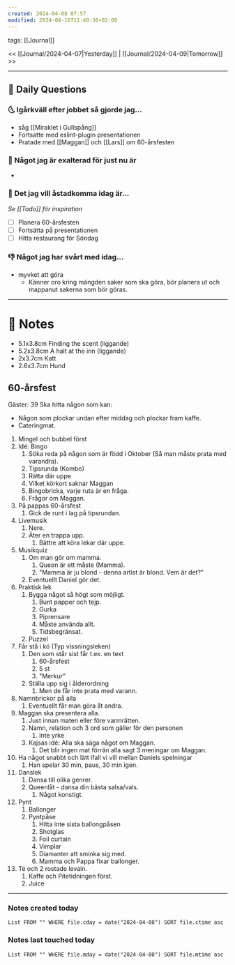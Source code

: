 ```yaml
---
created: 2024-04-08 07:57
modified: 2024-04-16T11:40:36+02:00
---
```

tags: [[Journal]] 

<< [[Journal/2024-04-07|Yesterday]] | [[Journal/2024-04-09|Tomorrow]] >>

---
## 📅 Daily Questions
### 🌜 Igårkväll efter jobbet så gjorde jag...
- såg [[Miraklet i Gullspång]]
- Fortsatte med eslint-plugin presentationen
- Pratade med [[Maggan]] och [[Lars]] om 60-årsfesten

### 🙌 Något jag är exalterad för just nu är
- 

### 🚀 Det jag vill åstadkomma idag är...
_Se [[Todo]] för inspiration_
- [ ] Planera 60-årsfesten
- [ ] Fortsätta på presentationen
- [ ] Hitta restaurang för Söndag

### 👎 Något jag har svårt med idag...
- myvket att göra
	- Känner oro kring mängden saker som ska göra, bör planera ut och mappanut sakerna som bör göras.

---
# 📝 Notes
- 5.1x3.8cm Finding the scent (liggande)
- 5.2x3.8cm A halt at the inn (liggande)
- 2x3.7cm Katt
- 2.6x3.7cm Hund

## 60-årsfest
Gäster: 39
Ska hitta någon som kan:
* Någon som plockar undan efter middag och plockar fram kaffe.
* Cateringmat.

1. Mingel och bubbel först
2. Idé: Bingo
	1. Söka reda på någon som är född i Oktober (Så man måste prata med varandra).
	2. Tipsrunda (Kombo)
	3. Rätta där uppe
	4. Vilket körkort saknar Maggan
	5. Bingobricka, varje ruta är en fråga.
	6. Frågor om Maggan.
3. På pappas 60-årsfest
	1. Gick de runt i lag på tipsrundan.
4. Livemusik
	1. Nere.
	2. Äter en trappa upp.
		1. Bättre att köra lekar där uppe.
5. Musikquiz
	1. Om man gör om mamma.
		1. Queen är ett måste (Mamma).
		2. "Mamma är ju blond - denna artist är blond. Vem är det?"
	2. Eventuellt Daniel gör det.
6. Praktisk lek
	1. Bygga något så högt som möjligt.
		1. Bunt papper och tejp.
		2. Gurka
		3. Piprensare
		4. Måste använda allt.
		5. Tidsbegränsat.
	2. Puzzel
7. Får stå i kö (Typ vissningsleken)
	1. Den som står sist får t.ex. en text
		1. 60-årsfest
		2. 5 st
		3. "Merkur"
	2. Ställa upp sig i ålderordning
		1. Men de får inte prata med varann.
8. Namnbrickor på alla
	1. Eventuellt får man göra åt andra.
9. Maggan ska presentera alla.
	1. Just innan maten eller före varmrätten.
	2. Namn, relation och 3 ord som gäller för den personen
		1. Inte yrke
	3. Kajsas idé: Alla ska säga något om Maggan.
		1. Det blir ingen mat förrän alla sagt 3 meningar om Maggan.
10. Ha något snabbt och lätt ifall vi vill mellan Daniels spelningar
	1. Han spelar 30 min, paus, 30 min igen.
11. Danslek
	1. Dansa till olika genrer.
	2. Queenlåt - dansa din bästa salsa/vals.
		1. Något konstigt.
12. Pynt
	1. Ballonger
	2. Pyntpåse
		1. Hitta inte sista ballongpåsen
		2. Shotglas
		3. Foil curtain
		4. Vimplar
		5. Diamanter att sminka sig med.
		6. Mamma och Pappa fixar ballonger.
13. Té och 2 rostade levain.
	1. Kaffe och Pitetidningen först.
	2. Juice
---
### Notes created today
```dataview
List FROM "" WHERE file.cday = date("2024-04-08") SORT file.ctime asc
```
### Notes last touched today
```dataview
List FROM "" WHERE file.mday = date("2024-04-08") SORT file.mtime asc
```